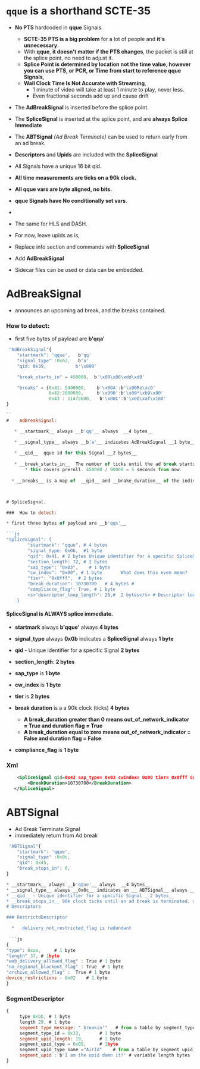 # `qque`  is a shorthand SCTE-35 

* __No PTS__ hardcoded in  __qque__  Signals.
  * __SCTE-35 PTS is a big problem__ for a lot of people and __it's unnecessary__.
  * With __qque__, __it doesn't matter if the PTS changes__, the packet is still at the splice point, no need to adjust it.
  * __Splice Point is determined by location not the time value, however you can use PTS, or PCR, or Time from start to reference qque Signals__,
  * __Wall Clock Time Is Not Accurate with Streaming__,
      * 1 minute of video will take at least 1 minute to play, never less.
      * Even fractional seconds add up and cause drift      
* The __AdBreakSignal__ is inserted before the splice point.
* The __SpliceSignal__ is inserted at the splice point, and are __always Splice Immediate__
* The __ABTSignal__ _(Ad Break Terminate)_ can be used to return early from an ad break.
* __Descriptors__ and __Upids__ are included with the __SpliceSignal__
* All Signals have a unique 16 bit qid.
* __All time measurements are ticks on a 90k clock.__ 
* __All qque vars are byte aligned, no bits.__
* __qque Signals have No conditionally set vars__.
* 
* The same for HLS and DASH. 
* For now, leave upids as is, 

* Replace info section and commands with __SpliceSignal__

* Add __AdBreakSignal__

* Sidecar files can be used or data can be embedded.

# AdBreakSignal  

* announces an upcoming ad break, and the breaks contained.

### How to detect: 

* first five bytes of payload are __b'qqa'__
  
```js
 "AdBreakSignal"{
    "startmark": 'qque',   b'qq'
    "signal_type" :0x62,   b'a'
    "qid: 0x39,           b'\x009'

    "break_starts_in" = 450000,  b'\x00\x06\xdd\xd0'

    "breaks" = {0x41: 5400000,    b'\x00A':b'\x00Re\xc0'
                0x42:2800000,     b'\x00B':b'\x00*\xb9\x80'
                0x43 : 11475000,   b'\x00C':b'\x00\xaf\x188'
} 

``
#    AdBreakSignal:

   * __startmark__ always __b'qq'__ always  __4 bytes__

   * __signal_type__ always __b'a'__ indicates AdBreakSignal __1 byte__
    
   * __qid__  qque id for this Signal __2 bytes__
    
   * __break_starts_in__  The number of ticks until the ad break starts, 4 bytes
       * this covers preroll. 450000 / 90000 = 5 seconds from now. 
       
  * __breaks__ is a map of  __qid__ and __brake_duration__ of the individual ads. __6 bytes each__  



# SpliceSignal.

###  How to detect: 

* first three bytes of payload are __b'qqs'__

```js
"SpliceSignal": {
        "startmark": "qque", # 4 bytes
        "signal_type: 0x0b,  #1 byte
        "qid": 0x41, # 2 bytes Unique identifier for a specific SpliceSignal
        "section_length: 72, # 2 bytes
        "sap_type": "0x03",    # 1 byte
        "cw_index": "0x00", # 1 byte       What does this even mean?
        "tier": "0x0fff",  # 2 bytes
        "break_duration": 10730700   # 4 bytes # 
        "compliance_flag": True, # 1 byte
        <s>"descriptor_loop_length": 26,#  2 bytes</s> # Descriptor loop length is not needed
    }
```
#### SpliceSignal is ALWAYS splice immediate.
       
* __startmark__ always __b'qque'__ always  __4 bytes__ 
* __signal_type__ always __0x0b__ indicates a __SpliceSignal__ always __1 byte__
* __qid__ - Unique identifier for a specific Signal __2 bytes__
* __section_length__: __2 bytes__
* __sap_type__ is __1 byte__
* __cw_index__ is __1 byte__
* __tier__ is  __2 bytes__
* __break duration__ is a a 90k clock (ticks) __4 bytes__           
   * __A break_duration greater than 0 means  out_of_network_indicator = True and duration flag = True__
   * __A break_duration  equal to zero means out_of_network_indicator = False and duration flag = False__

* __compliance_flag__ is  __1 byte__


### Xml 
```xml
    <SpliceSignal qid=0x43 sap_type= 0x03 cwIndex= 0x00 tier= 0x0fff ComplianceFlag= "true">
        <BreakDuration>10730700</BreakDuration>      
   </SpliceSignal>
```

# ABTSignal
* Ad Break Terminate Signal
* immediately return from Ad break
```js
 "ABTSignal"{
    "startmark": 'qque', 
    "signal_type" :0x0c, 
    "qid": 0x45,
    "break_stops_in": 0,
} 

* __startmark__ always __b'qque'__ always  __4 bytes__ 
* __signal_type__ always __0x0c__ indicates an __ ABTSignal__ always __1 byte__```
* __qid__ - Unique identifier for a specific Signal __2 bytes__
* __break_stops_in__ 90k clock ticks until an ad break is terminated. a value of 0 indicates immediate terminate.
# Descriptors

### RestrictdDescriptor

  *   delivery_not_restricted_flag is redundant
    
 ```js
{
"type": 0xaa,     # 1 byte
"length" 37, # 1byte
"web_delivery_allowed_flag" : True # 1 byte
"no_regional_blackout_flag" : True  # 1 byte
"archive_allowed_flag" :  True # 1 byte
device_restrictions : 0x02    # 1 byte
}
```
### SegmentDescriptor
```js
{
     type 0xbb, # 1 byte
     length 29, # 1 byte
     segment_type_message: " breakin'"   # from a table by segment_type_id
     segment_type_id = 0x33,       # 1 byte
     segment_upid_length: 19,      # 1 byte
     segment_upid_type = 0x05,     # 1byte
     segment_upid_type_name ="AirId"    # from a table by segment_upid_type
     segment_upid : b'I am the upid damn it!' # variable length bytes
}

```
